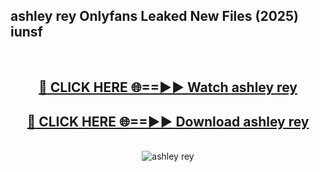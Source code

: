 <h2>ashley rey Onlyfans Leaked New Files (2025) iunsf</h2>
<br>
<div align="center">
<h2><a href="https://mediafiles.top/ashley_rey&ref=git" rel="nofollow">🔴 CLICK HERE 🌐==►► Watch ashley rey</a></h2>
<h2><a href="https://mediafiles.top/ashley_rey&ref=git" rel="nofollow">🔴 CLICK HERE 🌐==►► Download ashley rey</a></h2>
<br>
<a href="https://mediafiles.top/ashley_rey&ref=git" rel="nofollow" data-target="animated-image.originalLink"><img src="https://i.ibb.co.com/xMMVF88/686577567.gif" alt="ashley rey" style="max-width: 100%; display: inline-block;" data-target="animated-image.originalImage"></a>
</div>
<br>
<br>